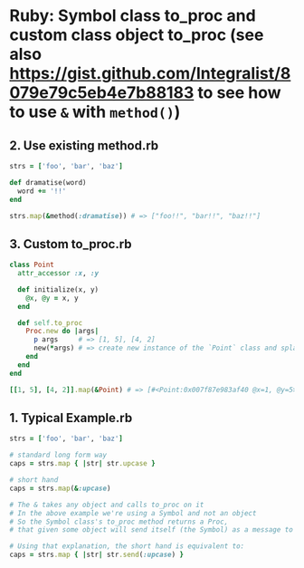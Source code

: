 # Ruby: Symbol class to_proc and custom class object to_proc (see also https://gist.github.com/Integralist/8079e79c5eb4e7b88183 to see how to use `&` with `method()`)

## 2. Use existing method.rb

```ruby
strs = ['foo', 'bar', 'baz']

def dramatise(word)
  word += '!!'
end

strs.map(&method(:dramatise)) # => ["foo!!", "bar!!", "baz!!"]
```

## 3. Custom to_proc.rb

```ruby
class Point
  attr_accessor :x, :y

  def initialize(x, y)
    @x, @y = x, y
  end

  def self.to_proc
    Proc.new do |args| 
      p args     # => [1, 5], [4, 2]
      new(*args) # => create new instance of the `Point` class and splat incoming Array into the constructor
    end
  end
end

[[1, 5], [4, 2]].map(&Point) # => [#<Point:0x007f87e983af40 @x=1, @y=5>, #<Point:0x007f87e983ace8 @x=4, @y=2>]
```

## 1. Typical Example.rb

```ruby
strs = ['foo', 'bar', 'baz']

# standard long form way
caps = strs.map { |str| str.upcase }

# short hand
caps = strs.map(&:upcase)

# The & takes any object and calls to_proc on it
# In the above example we're using a Symbol and not an object
# So the Symbol class's to_proc method returns a Proc, 
# that given some object will send itself (the Symbol) as a message to that given object

# Using that explanation, the short hand is equivalent to:
caps = strs.map { |str| str.send(:upcase) }
```

